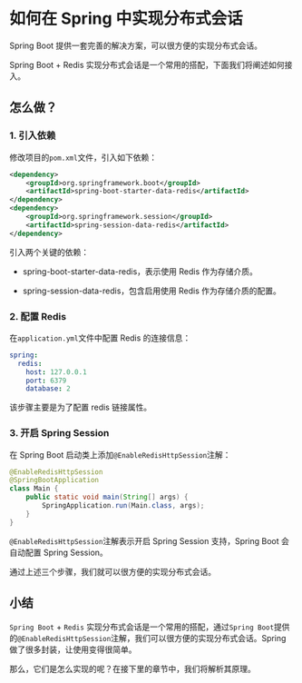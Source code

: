 # 如何在 Spring 中实现分布式会话

Spring Boot 提供一套完善的解决方案，可以很方便的实现分布式会话。

Spring Boot + Redis 实现分布式会话是一个常用的搭配，下面我们将阐述如何接入。

## 怎么做？

### 1. 引入依赖

修改项目的`pom.xml`文件，引入如下依赖：

```xml
<dependency>
    <groupId>org.springframework.boot</groupId>
    <artifactId>spring-boot-starter-data-redis</artifactId>
</dependency>
<dependency>
    <groupId>org.springframework.session</groupId>
    <artifactId>spring-session-data-redis</artifactId>
</dependency>
```

引入两个关键的依赖：

- spring-boot-starter-data-redis，表示使用 Redis 作为存储介质。

- spring-session-data-redis，包含启用使用 Redis 作为存储介质的配置。

### 2. 配置 Redis

在`application.yml`文件中配置 Redis 的连接信息：

```yaml
spring:
  redis:
    host: 127.0.0.1
    port: 6379
    database: 2
```

该步骤主要是为了配置 redis 链接属性。

### 3. 开启 Spring Session

在 Spring Boot 启动类上添加`@EnableRedisHttpSession`注解：

```java
@EnableRedisHttpSession
@SpringBootApplication
class Main {
    public static void main(String[] args) {
        SpringApplication.run(Main.class, args);
    }
}
```

`@EnableRedisHttpSession`注解表示开启 Spring Session 支持，Spring Boot 会自动配置 Spring Session。

通过上述三个步骤，我们就可以很方便的实现分布式会话。

## 小结

`Spring Boot` + `Redis` 实现分布式会话是一个常用的搭配，通过`Spring Boot`提供的`@EnableRedisHttpSession`注解，我们可以很方便的实现分布式会话。Spring 做了很多封装，让使用变得很简单。

那么，它们是怎么实现的呢？在接下里的章节中，我们将解析其原理。
